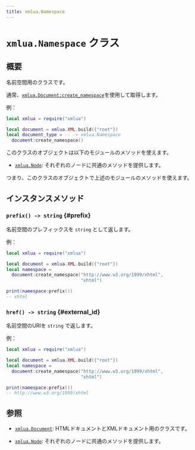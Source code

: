 ```yaml
---
title: xmlua.Namespace
---
```


# `xmlua.Namespace` クラス

## 概要

名前空間用のクラスです。

通常、[`xmlua.Document:create_namespace`][create-namespace]を使用して取得します。

例：

```lua
local xmlua = require("xmlua")

local document = xmlua.XML.build({"root"})
local document_type = -- -> xmlua.Namespace
  document:create_namespace()
```

このクラスのオブジェクトは以下のモジュールのメソッドを使えます。

  * [`xmlua.Node`][node]: それぞれのノードに共通のメソッドを提供します。

つまり、このクラスのオブジェクトで上述のモジュールのメソッドを使えます。

## インスタンスメソッド

### `prefix() -> string` {#prefix}

名前空間のプレフィックスを `string` として返します。

例：

```lua
local xmlua = require("xmlua")

local document = xmlua.XML.build({"root"})
local namespace =
  document:create_namespace("http://www.w3.org/1999/xhtml",
                            "xhtml")

print(namespace:prefix())
-- xhtml
```

### `href() -> string` {#external_id}

名前空間のURIを `string` で返します。

例：

```lua
local xmlua = require("xmlua")

local document = xmlua.XML.build({"root"})
local namespace =
  document:create_namespace("http://www.w3.org/1999/xhtml",
                            "xhtml")

print(namespace:prefix())
-- http://www.w3.org/1999/xhtml
```

## 参照

  * [`xmlua.Document`][document]: HTMLドキュメントとXMLドキュメント用のクラスです。

  * [`xmlua.Node`][node]: それぞれのノードに共通のメソッドを提供します。


[create-namespace]:document.html#create-namespace

[document]:document.html

[node]:node.html
